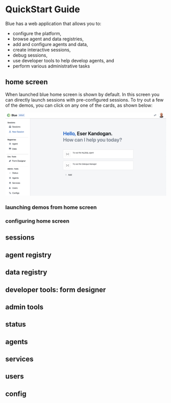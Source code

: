 # QuickStart Guide

Blue has a web application that allows you to:
* configure the platform,
* browse agent and data registries,
* add and configure agents and data,
* create interactive sessions,
* debug sessions,
* use developer tools to help develop agents, and
* perform various administrative tasks

## home screen

When launched blue home screen is shown by default. In this screen you can directly launch sessions with pre-configured sessions.
To try out a few of the demos, you can click on any one of the cards, as shown below:

![home_screen](docs/images/home_screen.png)

### launching demos from home screen



### configuring home screen


## sessions


## agent registry


## data registry

## developer tools: form designer

## admin tools

## status

## agents

## services

## users

## config
